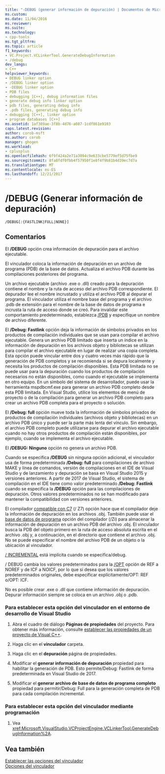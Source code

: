 ```yaml
---
title: "-DEBUG (generar información de depuración) | Documentos de Microsoft"
ms.custom: 
ms.date: 11/04/2016
ms.reviewer: 
ms.suite: 
ms.technology:
- cpp-tools
ms.tgt_pltfrm: 
ms.topic: article
f1_keywords:
- VC.Project.VCLinkerTool.GenerateDebugInformation
- /debug
dev_langs:
- C++
helpviewer_keywords:
- DEBUG linker option
- /DEBUG linker option
- -DEBUG linker option
- PDB files
- debugging [C++], debug information files
- generate debug info linker option
- pdb files, generating debug info
- .pdb files, generating debug info
- debugging [C++], linker option
- program databases [C++]
ms.assetid: 1af389ae-3f8b-4d76-a087-1cdf861e9103
caps.latest.revision: 
author: corob-msft
ms.author: corob
manager: ghogen
ms.workload:
- cplusplus
ms.openlocfilehash: 6f9f424a2e71a3094c9e633cbe5779ef5d75fbe9
ms.sourcegitcommit: 8fa8fdf0fbb4f57950f1e8f4f9b81b4d39ec7d7a
ms.translationtype: MT
ms.contentlocale: es-ES
ms.lasthandoff: 12/21/2017
---
```

# <a name="debug-generate-debug-info"></a>/DEBUG (Generar información de depuración)
```  
/DEBUG[:{FASTLINK|FULL|NONE}]  
```  
  
## <a name="remarks"></a>Comentarios  

El **/DEBUG** opción crea información de depuración para el archivo ejecutable.    
  
El vinculador coloca la información de depuración en un archivo de programa (PDB) de la base de datos. Actualiza el archivo PDB durante las compilaciones posteriores del programa.  
  
Un archivo ejecutable (archivo .exe o .dll) creado para la depuración contiene el nombre y la ruta de acceso del archivo PDB correspondiente. El depurador lee el nombre incrustado y utiliza el archivo PDB al depurar el programa. El vinculador utiliza el nombre base del programa y el archivo .pdb de extensión para el nombre de la base de datos de programa e incrusta la ruta de acceso donde se creó. Para invalidar este comportamiento predeterminado, establezca [/PDB](../../build/reference/pdb-use-program-database.md) y especifique un nombre de archivo diferente.  

El **/Debug: Fastlink** opción deja la información de símbolos privados en los productos de compilación individuales que se usan para compilar el archivo ejecutable. Genera un archivo PDB limitado que inserta un índice en la información de depuración en los archivos objeto y bibliotecas se utilizan para compilar el archivo ejecutable en lugar de realizar una copia completa. Esta opción puede vincular entre dos y cuatro veces más rápido que la generación de PDB completos y se recomienda si se depura localmente y necesita los productos de compilación disponibles. Esta PDB limitada no se puede usar para la depuración cuando los productos de compilación necesarios no están disponibles, como cuando el ejecutable se implementa en otro equipo. En un símbolo del sistema de desarrollador, puede usar la herramienta mspdbcmf.exe para generar un archivo PDB completo desde esta PDB limitada. En Visual Studio, utilice los elementos de menú de proyecto o de la compilación para generar un archivo PDB completo para crear un archivo PDB completa para el proyecto o solución.  
  
El **/Debug: full** opción mueve toda la información de símbolos privados de productos de compilación individuales (archivos objeto y bibliotecas) en un archivo PDB único y puede ser la parte más lenta del vínculo. Sin embargo, el archivo PDB completo puede utilizarse para depurar el archivo ejecutable cuando no hay otros productos de compilación están disponibles, por ejemplo, cuando se implementa el archivo ejecutable.  
  
El **/DEBUG: Ninguno** opción no genera un archivo PDB.  
  
Cuando se especifica **/DEBUG** sin ninguna opción adicional, el vinculador usa de forma predeterminada **/Debug: full** para compilaciones de archivo MAKE y línea de comandos, versión de compilaciones en el IDE de Visual Studio y de lanzamiento y depuración se basa en Visual Studio 2015 y versiones anteriores. A partir de 2017 de Visual Studio, el sistema de compilación en el IDE tiene como valor predeterminado **/Debug: Fastlink** cuando se especifica la **/DEBUG** opción para las compilaciones de depuración. Otros valores predeterminados no se han modificado para mantener la compatibilidad con versiones anteriores.  
  
El compilador [compatible con C7](../../build/reference/z7-zi-zi-debug-information-format.md) (/ Z7) opción hace que el compilador deje la información de depuración en los archivos .obj. También puede usar el [base de datos de programa](../../build/reference/z7-zi-zi-debug-information-format.md) opción del compilador (/Zi) para almacenar la información de depuración en un archivo PDB del archivo .obj. El vinculador busca la PDB del objeto primero en la ruta de acceso absoluta escrita en el archivo .obj y, a continuación, en el directorio que contiene el archivo .obj. No se puede especificar el nombre del archivo PDB de un objeto o la ubicación al vinculador.  
  
[/ INCREMENTAL](../../build/reference/incremental-link-incrementally.md) está implícita cuando se especifica/debug.  
  
/ DEBUG cambia los valores predeterminados para la [/OPT](../../build/reference/opt-optimizations.md) opción de REF a NOREF y de ICF a NOICF, por lo que si desea que los valores predeterminados originales, debe especificar explícitamente/OPT: REF o/OPT: ICF.  
  
No es posible crear .exe o .dll que contiene información de depuración. Depurar información siempre se coloca en un archivo .obj o .pdb.  
  
### <a name="to-set-this-linker-option-in-the-visual-studio-development-environment"></a>Para establecer esta opción del vinculador en el entorno de desarrollo de Visual Studio  
  
1.  Abra el cuadro de diálogo **Páginas de propiedades** del proyecto. Para obtener más información, consulte [establecer las propiedades de un proyecto de Visual C++](../../ide/working-with-project-properties.md).  
  
2.  Haga clic en el **vinculador** carpeta.  
  
3.  Haga clic en el **depuración** página de propiedades.  
  
4.  Modificar el **generar información de depuración** propiedad para habilitar la generación de PDB. Esto permite/Debug: Fastlink de forma predeterminada en Visual Studio de 2017.  
  
4.  Modificar el **generar archivo de base de datos de programa completo** propiedad para permitir/Debug: Full para la generación completa de PDB para cada compilación incremental.  
  
### <a name="to-set-this-linker-option-programmatically"></a>Para establecer esta opción del vinculador mediante programación  
  
1.  Vea <xref:Microsoft.VisualStudio.VCProjectEngine.VCLinkerTool.GenerateDebugInformation%2A>.  
  
## <a name="see-also"></a>Vea también  
 [Establecer las opciones del vinculador](../../build/reference/setting-linker-options.md)   
 [Opciones del vinculador](../../build/reference/linker-options.md)
